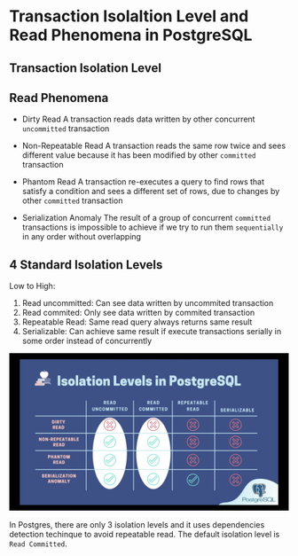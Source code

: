 # Transaction Isolaltion Level and Read Phenomena in PostgreSQL

## Transaction Isolation Level

## Read Phenomena

- Dirty Read
  A transaction reads data written by other concurrent `uncommitted` transaction

- Non-Repeatable Read
  A transaction reads the same row twice and sees different value because it has been modified by other `committed` transaction

- Phantom Read
  A transaction re-executes a query to find rows that satisfy a condition and sees a different set of rows, due to changes by other `committed` transaction

- Serialization Anomaly
  The result of a group of concurrent `committed` transactions is impossible to achieve if we try to run them `sequentially` in any order without overlapping

## 4 Standard Isolation Levels

Low to High:

1. Read uncommitted: Can see data written by uncommited transaction
2. Read commited: Only see data written by commited transaction
3. Repeatable Read: Same read query always returns same result
4. Serializable: Can achieve same result if execute transactions serially in some order instead of concurrently

![Isolation Levels & Read Phenomena](/doc/images/isolation_level_read_phenomena.png)

In Postgres, there are only 3 isolation levels and it uses dependencies detection techinque to avoid repeatable read. The default isolation level is `Read Committed`.
